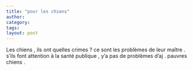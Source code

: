 ```yaml
---
title: "pour les chiens"
author:
category: 
tags: 
layout: post
---
```

Les chiens , ils ont quelles crimes ? ce sont les problèmes de leur maître . s’ils font attention à la santé publique , y’a pas de problèmes d’aj . pauvres chiens . 


